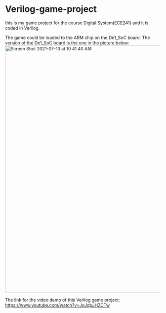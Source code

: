 
# Verilog-game-project
this is my game project for the course Digital System(ECE241) and it is coded in Verilog.

The game could be loaded to the ARM chip on the De1_SoC board.
The version of the De1_SoC board is the one in the picture below:
<img width="802" alt="Screen Shot 2021-07-13 at 10 41 40 AM" src="https://user-images.githubusercontent.com/59375616/125472197-ab577c52-02ef-49ec-accd-86836439b1a6.png">

The link for the video demo of this Verilog game project: https://www.youtube.com/watch?v=JoJqbJHZCTw
